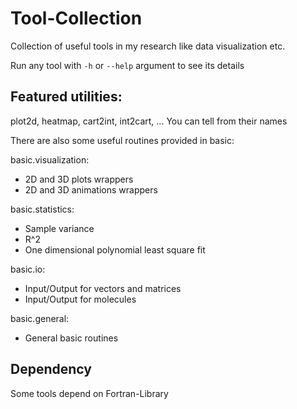 # Tool-Collection
Collection of useful tools in my research like data visualization etc.

Run any tool with `-h` or `--help` argument to see its details

## Featured utilities:
plot2d, heatmap, cart2int, int2cart, ... You can tell from their names

There are also some useful routines provided in basic:

basic.visualization:
* 2D and 3D plots wrappers
* 2D and 3D animations wrappers

basic.statistics:
* Sample variance
* R^2
* One dimensional polynomial least square fit

basic.io:
* Input/Output for vectors and matrices
* Input/Output for molecules

basic.general:
* General basic routines

## Dependency
Some tools depend on Fortran-Library
